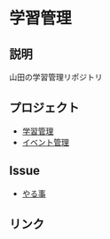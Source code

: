 # 学習管理

## 説明
山田の学習管理リポジトリ

## プロジェクト
- [学習管理]()
- [イベント管理]()

## Issue 
- [やる事](Issue_templateのリンクを置く)

## リンク
